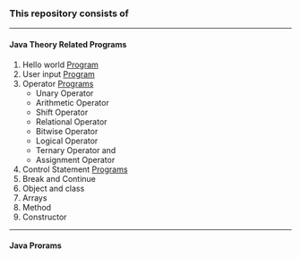 ### This repository consists of
***
#### Java Theory Related Programs
1. Hello world [Program](https://github.com/rohitjaiswal08/Java-Programs/tree/main/01_HelloWorld)
2. User input [Program](https://github.com/rohitjaiswal08/Java-Programs/tree/main/02_Input%20from%20user%20example)
3. Operator [Programs](https://github.com/rohitjaiswal08/Java-Programs/tree/main/03_Operator%20Examples)
	* Unary Operator
	* Arithmetic Operator
	* Shift Operator
	* Relational Operator
	* Bitwise Operator
	* Logical Operator
	* Ternary Operator and
	* Assignment Operator
4. Control Statement [Programs](https://github.com/rohitjaiswal08/Java-Programs/tree/main/04_Control%20Statement%20Examples)
5. Break and Continue
6. Object and class
7. Arrays
8. Method
9. Constructor

***
#### Java Prorams
